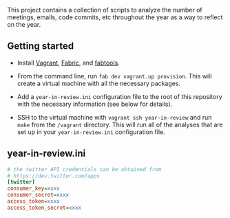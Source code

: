 This project contains a collection of scripts to analyze the number of
meetings, emails, code commits, etc throughout the year as a way to
reflect on the year.

Getting started
---------------

* Install [Vagrant](http://vagrantup.com),
  [Fabric](http://fabric.readthedocs.org/en/latest/installation.html),
  and [fabtools](http://fabtools.readthedocs.org/en/latest/).

* From the command line, run `fab dev vagrant.up provision`. This will
  create a virtual machine with all the necessary packages.

* Add a `year-in-review.ini` configuration file to the root of this
  repository with the necessary information (see below for details).

* SSH to the virtual machine with `vagrant ssh year-in-review` and run
  `make` from the `/vagrant` directory. This will run all of the
  analyses that are set up in your `year-in-review.ini` configuration file.


year-in-review.ini
------------------

```ini
# the twitter API credentials can be obtained from
# https://dev.twitter.com/apps
[twitter]
consumer_key=xxxx
consumer_secret=xxxx
access_token=xxxx
access_token_secret=xxxx

```
